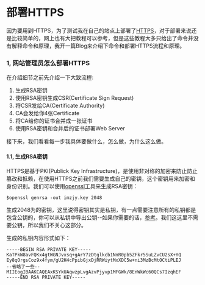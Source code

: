 部署HTTPS
=========

因为要用到HTTPS，为了测试我在自己的站点上部署了[HTTPS](https://www.imzjy.com)，对于部署来说还是比较简单的，网上也有大把教程可以参考，但是这些教程大多只给出了命令并没有解释命令和原理，我开一篇Blog来介绍下命令和部署HTTPS流程和原理。

### 1, 网站管理员怎么部署HTTPS

在介绍细节之前先介绍一下大致流程:

1. 生成RSA密钥
2. 使用RSA密钥生成CSR(Certificate Sign Request)
3. 将CSR发给CA(Certificate Authority)
4. CA会发给你4张Certificate
5. 将CA给你的证书合并成一张证书
6. 使用RSA密钥和合并后的证书部署Web Server

接下来，我们看看每一步我具体要做什么，怎么做，为什么这么做。

#### 1.1, 生成RSA密钥

HTTPS是基于PKI(Publick Key Infrastructure)，是使用非对称的加密来防止防止篡改和抵赖，在使用HTTPS之前我们需要生成自己的密钥，这个密钥用来加密和身份识别。我们可以使用[openssl](https://www.openssl.org/)工具来生成RSA密钥：

```shell
$openssl genrsa -out imzjy.key 2048 
```

生成2048为的密钥，这里说得密钥其实是私钥，有一点需要注意所有的私钥都是包含公钥的，你可以从私钥中导出公钥--如果你需要的话，[参考](http://stackoverflow.com/questions/5244129/use-rsa-private-key-to-generate-public-key)。我们这这里不需要公钥，所以我们不关心这部分。

生成的私钥内容形式如下：

```text
-----BEGIN RSA PRIVATE KEY-----
KaTPkW8avFQKx4gtWGNJvxsq+gArY7zDtglkcb1NnR0pb5ZFkr5SuLZvCU2sX+YQ
Ey8qOrgsCoz9x4fym/gU2H4cPpibGjxDjRRWiytMxXDC5w+ni3MzBcMtOCtiPLEJ
--省略了一些--
MIIEogIBAAKCAQEAxKSYkUAqwzpLvgAzvPjyvp1MFGWk/8EnWkWc60QCs7IzqhEF
-----END RSA PRIVATE KEY-----
```

